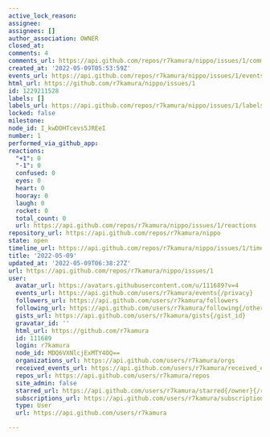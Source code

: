 ```yaml
---
active_lock_reason: 
assignee: 
assignees: []
author_association: OWNER
closed_at: 
comments: 4
comments_url: https://api.github.com/repos/r7kamura/nippo/issues/1/comments
created_at: '2022-05-09T05:53:59Z'
events_url: https://api.github.com/repos/r7kamura/nippo/issues/1/events
html_url: https://github.com/r7kamura/nippo/issues/1
id: 1229211528
labels: []
labels_url: https://api.github.com/repos/r7kamura/nippo/issues/1/labels{/name}
locked: false
milestone: 
node_id: I_kwDOHTcevs5JREeI
number: 1
performed_via_github_app: 
reactions:
  "+1": 0
  "-1": 0
  confused: 0
  eyes: 0
  heart: 0
  hooray: 0
  laugh: 0
  rocket: 0
  total_count: 0
  url: https://api.github.com/repos/r7kamura/nippo/issues/1/reactions
repository_url: https://api.github.com/repos/r7kamura/nippo
state: open
timeline_url: https://api.github.com/repos/r7kamura/nippo/issues/1/timeline
title: '2022-05-09'
updated_at: '2022-05-09T06:38:27Z'
url: https://api.github.com/repos/r7kamura/nippo/issues/1
user:
  avatar_url: https://avatars.githubusercontent.com/u/111689?v=4
  events_url: https://api.github.com/users/r7kamura/events{/privacy}
  followers_url: https://api.github.com/users/r7kamura/followers
  following_url: https://api.github.com/users/r7kamura/following{/other_user}
  gists_url: https://api.github.com/users/r7kamura/gists{/gist_id}
  gravatar_id: ''
  html_url: https://github.com/r7kamura
  id: 111689
  login: r7kamura
  node_id: MDQ6VXNlcjExMTY4OQ==
  organizations_url: https://api.github.com/users/r7kamura/orgs
  received_events_url: https://api.github.com/users/r7kamura/received_events
  repos_url: https://api.github.com/users/r7kamura/repos
  site_admin: false
  starred_url: https://api.github.com/users/r7kamura/starred{/owner}{/repo}
  subscriptions_url: https://api.github.com/users/r7kamura/subscriptions
  type: User
  url: https://api.github.com/users/r7kamura

---
```

